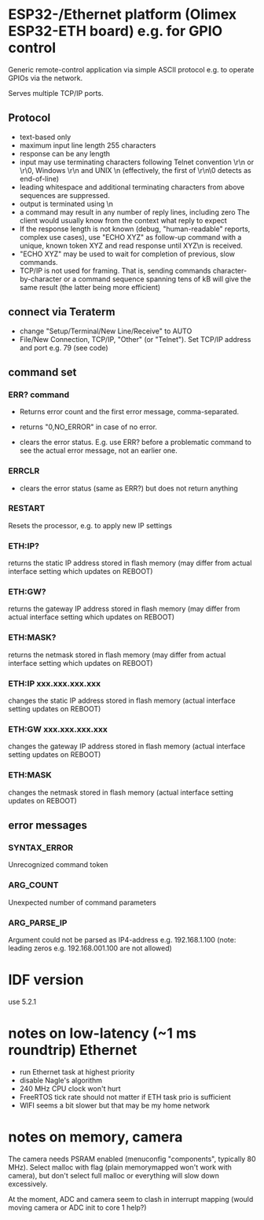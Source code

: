 # ESP32-/Ethernet platform (Olimex ESP32-ETH board) e.g. for GPIO control
Generic remote-control application via simple ASCII protocol e.g. to operate GPIOs via the network.

Serves multiple TCP/IP ports.

## Protocol
- text-based only
- maximum input line length 255 characters
- response can be any length
- input may use terminating characters following Telnet convention \r\n or \r\0, Windows \r\n and UNIX \n (effectively, the first of \r\n\0 detects as end-of-line)
- leading whitespace and additional terminating characters from above sequences  are suppressed.
- output is terminated using \n
- a command may result in any number of reply lines, including zero The client would usually know from the context what reply to expect
- If the response length is not known (debug, "human-readable" reports, complex use cases), use "ECHO XYZ" as follow-up command with a unique, known token XYZ and read response until XYZ\n is received.
- "ECHO XYZ" may be used to wait for completion of previous, slow commands.
- TCP/IP is not used for framing. That is, sending commands character-by-character or a command sequence spanning tens of kB will give the same result (the latter being more efficient)

## connect via Teraterm
- change "Setup/Terminal/New Line/Receive" to AUTO
- File/New Connection, TCP/IP, "Other" (or "Telnet"). Set TCP/IP address and port e.g. 79 (see code)

## command set
### ERR? command
- Returns error count and the first error message, comma-separated.

- returns "0,NO_ERROR" in case of no error.

- clears the error status. E.g. use ERR? before a problematic command to see the actual error message, not an earlier one.

### ERRCLR
- clears the error status (same as ERR?) but does not return anything

### RESTART
Resets the processor, e.g. to apply new IP settings

### ETH:IP?
returns the static IP address stored in flash memory (may differ from actual interface setting which updates on REBOOT)

### ETH:GW?
returns the gateway IP address stored in flash memory (may differ from actual interface setting which updates on REBOOT)

### ETH:MASK?
returns the netmask stored in flash memory (may differ from actual interface setting which updates on REBOOT)

### ETH:IP xxx.xxx.xxx.xxx
changes the static IP address stored in flash memory (actual interface setting updates on REBOOT)

### ETH:GW xxx.xxx.xxx.xxx
changes the gateway IP address stored in flash memory (actual interface setting updates on REBOOT)

### ETH:MASK
changes the netmask stored in flash memory (actual interface setting updates on REBOOT)

## error messages
### SYNTAX_ERROR
Unrecognized command token
### ARG_COUNT
Unexpected number of command parameters
### ARG_PARSE_IP
Argument could not be parsed as IP4-address e.g. 192.168.1.100 (note: leading zeros e.g. 192.168.001.100 are not allowed)

# IDF version
use 5.2.1


# notes on low-latency (~1 ms roundtrip) Ethernet
- run Ethernet task at highest priority
- disable Nagle's algorithm
- 240 MHz CPU clock won't hurt
- FreeRTOS tick rate should not matter if ETH task prio is sufficient
- WIFI seems a bit slower but that may be my home network

# notes on memory, camera
The camera needs PSRAM enabled (menuconfig "components", typically 80 MHz). Select malloc with flag (plain memorymapped won't work with camera), but don't select full malloc or everything will slow down excessively.

At the moment, ADC and camera seem to clash in interrupt mapping (would moving camera or ADC init to core 1 help?)

